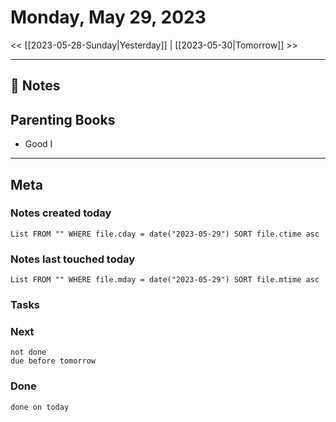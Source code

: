 


# Monday, May 29, 2023

<< [[2023-05-28-Sunday|Yesterday]] | [[2023-05-30|Tomorrow]] >>

---


## 📝 Notes


## Parenting Books

- Good I



---
## Meta
### Notes created today
```dataview
List FROM "" WHERE file.cday = date("2023-05-29") SORT file.ctime asc
```

### Notes last touched today
```dataview
List FROM "" WHERE file.mday = date("2023-05-29") SORT file.mtime asc
```



### Tasks

### Next

```tasks
not done 
due before tomorrow
```

### Done

```tasks
done on today
```
